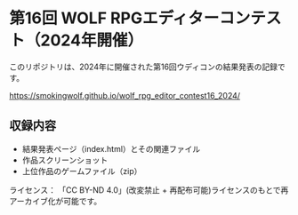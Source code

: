# 第16回 WOLF RPGエディターコンテスト（2024年開催）

このリポジトリは、2024年に開催された第16回ウディコンの結果発表の記録です。

https://smokingwolf.github.io/wolf_rpg_editor_contest16_2024/

## 収録内容
- 結果発表ページ（index.html）とその関連ファイル
- 作品スクリーンショット
- 上位作品のゲームファイル（zip）

ライセンス：
「CC BY-ND 4.0」(改変禁止 + 再配布可能)ライセンスのもとで再アーカイブ化が可能です。